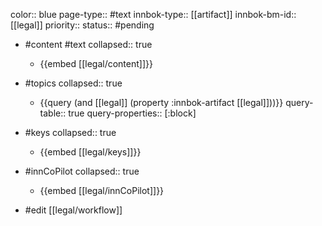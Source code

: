 color:: blue
page-type:: #text
innbok-type:: [[artifact]]
innbok-bm-id:: [[legal]]
priority:: 
status:: #pending

- #content #text
  collapsed:: true
	- {{embed [[legal/content]]}}
- #topics
   collapsed:: true
    - {{query (and [[legal]] (property :innbok-artifact [[legal]]))}}
      query-table:: true
      query-properties:: [:block]
- #keys
  collapsed:: true
	- {{embed [[legal/keys]]}}
- #innCoPilot
   collapsed:: true
	 - {{embed [[legal/innCoPilot]]}}

- #edit [[legal/workflow]]

